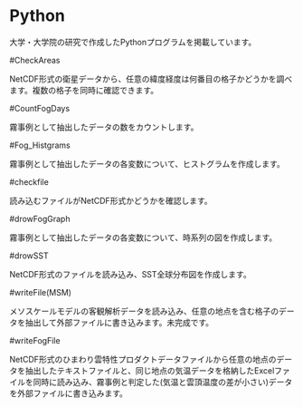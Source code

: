 # Python

大学・大学院の研究で作成したPythonプログラムを掲載しています。

#CheckAreas

 NetCDF形式の衛星データから、任意の緯度経度は何番目の格子かどうかを調べます。複数の格子を同時に確認できます。


#CountFogDays

 霧事例として抽出したデータの数をカウントします。

#Fog_Histgrams
 
 霧事例として抽出したデータの各変数について、ヒストグラムを作成します。


#checkfile

 読み込むファイルがNetCDF形式かどうかを確認します。


#drowFogGraph

 霧事例として抽出したデータの各変数について、時系列の図を作成します。


#drowSST

 NetCDF形式のファイルを読み込み、SST全球分布図を作成します。


#writeFile(MSM)

 メソスケールモデルの客観解析データを読み込み、任意の地点を含む格子のデータを抽出して外部ファイルに書き込みます。未完成です。


#writeFogFile

 NetCDF形式のひまわり雲特性プロダクトデータファイルから任意の地点のデータを抽出したテキストファイルと、同じ地点の気温データを格納したExcelファイルを同時に読み込み、霧事例と判定した(気温と雲頂温度の差が小さい)データを外部ファイルに書き込みます。
  
